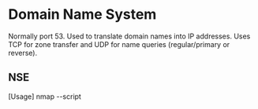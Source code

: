 # Domain Name System
Normally port 53.
Used to translate domain names into IP addresses.
Uses TCP for zone transfer and UDP for name queries (regular/primary or reverse).

## NSE
[Usage] nmap --script <script name> <IP>
All scripts: nmap --script=*dns* <IP>

 Script | Description
 -- | --
 dns-nsec-enum | Enum DNS names using NSEC walking technique
 dns-brute | Brute force hostnames using common subdomains
 dns-service-discovery | Discover hsot services
 dns-fuzz | Fuzz attack
 
 ## Connection
 ### nslookup
 
 
 ### dig
 
 ### host
